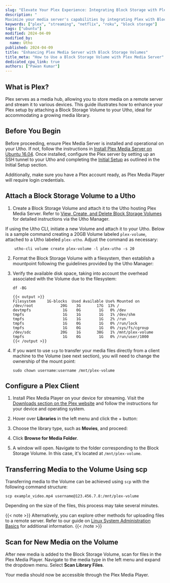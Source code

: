 ```yaml
---
slug: "Elevate Your Plex Experience: Integrating Block Storage with Plex Media Server"
description: "
Maximize your media server's capabilities by integrating Plex with Block Storage for scalable storage solutions. Discover how to enhance your setup with this comprehensive guide"
keywords: ["plex", "streaming", "netflix", "roku", "block storage"]
tags: ["ubuntu"]
modified: 2024-04-09
modified_by:
  name: Utho
published: 2024-04-09
title: "Enhancing Plex Media Server with Block Storage Volumes"
title_meta: "How to Use a Block Storage Volume with Plex Media Server"
dedicated_cpu_link: true
authors: ["Pawan Kumar"]
---
```


## What is Plex?

Plex serves as a media hub, allowing you to store media on a remote server and stream it to various devices. This guide illustrates how to enhance your Plex setup by attaching a Block Storage Volume to your Utho, ideal for accommodating a growing media library.

## Before You Begin
Before proceeding, ensure Plex Media Server is installed and operational on your Utho. If not, follow the instructions in [Install Plex Media Server on Ubuntu 16.04](/docs/guides/install-plex-media-server-on-ubuntu-18-04/). Once installed, configure the Plex server by setting up an SSH tunnel to your Utho and completing the [Initial Setup](/docs/guides/install-plex-media-server-on-ubuntu-18-04/#initial-setup) as outlined in the Initial Setup section.

Additionally, make sure you have a Plex account ready, as Plex Media Player will require login credentials.

## Attach a Block Storage Volume to a Utho

1. Create a Block Storage Volume and attach it to the Utho hosting Plex Media Server. Refer to [View, Create, and Delete Block Storage Volumes](/docs/products/storage/block-storage/guides/manage-volumes/) for detailed instructions via the Utho Manager.

If using the Utho CLI, initiate a new Volume and attach it to your Utho. Below is a sample command creating a 20GB Volume labeled `plex-volume`, attached to a Utho labeled `plex-utho`. Adjust the command as necessary:

        utho-cli volume create plex-volume -l plex-utho -s 20

2.  Format the Block Storage Volume with a filesystem, then establish a mountpoint following the guidelines provided by the Utho Manager:

3.  Verify the available disk space, taking into account the overhead associated with the Volume due to the filesystem:

        df -BG

        {{< output >}}
        Filesystem     1G-blocks  Used Available Use% Mounted on
        /dev/root            20G    3G       17G  13% /
        devtmpfs              1G    0G        1G   0% /dev
        tmpfs                 1G    1G        1G   1% /dev/shm
        tmpfs                 1G    1G        1G   2% /run
        tmpfs                 1G    0G        1G   0% /run/lock
        tmpfs                 1G    0G        1G   0% /sys/fs/cgroup
        /dev/sdc             20G    1G       38G   1% /mnt/plex-volume
        tmpfs                 1G    0G        1G   0% /run/user/1000
        {{< /output >}}

4.  If you want to use `scp` to transfer your media files directly from a client machine to the Volume (see next section), you will need to change the ownership of the mount point:

        sudo chown username:username /mnt/plex-volume

## Configure a Plex Client

1. Install Plex Media Player on your device for streaming. Visit the [Downloads section on the Plex website](https://www.plex.tv/downloads/) and follow the instructions for your device and operating system.

2.  Hover over **Libraries** in the left menu and click the + button:

3.  Choose the library type, such as **Movies**, and proceed:

4.  Click **Browse for Media Folder**.

5. A window will open. Navigate to the folder corresponding to the Block Storage Volume. In this case, it's located at `/mnt/plex-volume`.

## Transferring Media to the Volume Using scp
Transferring media to the Volume can be achieved using `scp` with the following command structure:

    scp example_video.mp4 username@123.456.7.8:/mnt/plex-volume

Depending on the size of the files, this process may take several minutes.


{{< note >}}
Alternatively, you can explore other methods for uploading files to a remote server. Refer to our guide on [Linux System Administration Basics](/docs/guides/linux-system-administration-basics/#upload-files-to-a-remote-server) for additional information.
{{< /note >}}

## Scan for New Media on the Volume

After new media is added to the Block Storage Volume, scan for files in the Plex Media Player. Navigate to the media type in the left menu and expand the dropdown menu. Select **Scan Library Files**.

Your media should now be accessible through the Plex Media Player.
